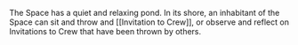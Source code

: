 The Space has a quiet and relaxing pond. In its shore, an inhabitant of the Space can sit and throw and [[Invitation to Crew]], or observe and reflect on Invitations to Crew that have been thrown by others. 